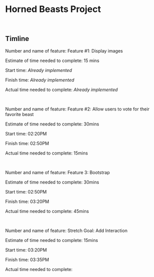 # Horned Beasts Project

<br>

## Timline

Number and name of feature: Feature #1: Display images

Estimate of time needed to complete: 15 mins

Start time: *Already implemented*

Finish time: *Already implemented*

Actual time needed to complete: *Already implemented*

<br>

Number and name of feature: Feature #2: Allow users to vote for their favorite beast

Estimate of time needed to complete: 30mins

Start time: 02:20PM

Finish time: 02:50PM

Actual time needed to complete: 15mins

<br>

Number and name of feature: Feature 3: Bootstrap


Estimate of time needed to complete: 30mins

Start time: 02:50PM

Finish time: 03:20PM

Actual time needed to complete: 45mins

<br>

Number and name of feature: Stretch Goal: Add Interaction

Estimate of time needed to complete: 15mins

Start time: 03:20PM

Finish time: 03:35PM

Actual time needed to complete: 
